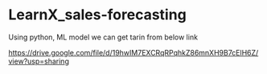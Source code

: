 # LearnX_sales-forecasting
Using python, ML  model
we can get tarin from below link

https://drive.google.com/file/d/19hwIM7EXCRqRPqhkZ86mnXH9B7cElH6Z/view?usp=sharing
